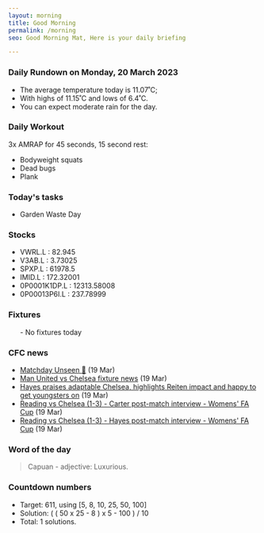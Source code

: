 ```yaml
---
layout: morning
title: Good Morning
permalink: /morning
seo: Good Morning Mat, Here is your daily briefing

---
```


<!-- weather_marker starts -->
### Daily Rundown on Monday, 20 March 2023

- The average temperature today is 11.07˚C;
- With highs of 11.15˚C and lows of 6.4˚C.
- You can expect moderate rain for the day.

<!-- weather_marker ends -->

### Daily Workout
<!-- workout_marker starts -->
3x AMRAP for 45 seconds, 15 second rest:

- Bodyweight squats
- Dead bugs
- Plank

<!-- workout_marker ends -->

### Today's tasks
<!-- task_marker starts -->
- Garden Waste Day

<!-- task_marker ends -->

### Stocks

<!-- stocks_marker starts -->

- VWRL.L : 82.945
- V3AB.L : 3.73025
- SPXP.L : 61978.5
- IMID.L : 172.32001
- 0P0001K1DP.L : 12313.58008
- 0P00013P6I.L : 237.78999

<!-- stocks_marker ends -->

### Fixtures

<!-- sports_marker starts -->

<ul>
- No fixtures today</ul>

<!-- sports_marker ends -->

### CFC news

<!-- cfc_marker starts -->
- [Matchday Unseen 🎥](https://chelseafc.com/en/video/matchday-unseen) (19 Mar)
- [Man United vs Chelsea fixture news](https://chelseafc.com/en/news/article/man-united-vs-chelsea-fixture-news) (19 Mar)
- [Hayes praises adaptable Chelsea, highlights Reiten impact and happy to get youngsters on](https://chelseafc.com/en/news/article/hayes-praises-adaptable-chelsea-highlights-reiten-impact-and-happy-to-get) (19 Mar)
- [Reading vs Chelsea (1-3) - Carter post-match interview - Womens' FA Cup](https://chelseafc.com/en/video/reading-vs-chelsea-1-3-or-carter-post-match-interview-or-womens-fa-cup) (19 Mar)
- [Reading vs Chelsea (1-3) - Hayes post-match interview - Womens' FA Cup](https://chelseafc.com/en/video/reading-vs-chelsea-1-3-or-hayes-post-match-interview-or-womens-fa-cup) (19 Mar)

<!-- cfc_marker ends -->

### Word of the day
<!-- word_marker starts -->

 > Capuan - adjective: Luxurious.

<!-- word_marker ends -->

### Countdown numbers
<!-- game_marker starts -->

- Target: 611, using [5, 8, 10, 25, 50, 100]
- Solution: ( ( 50 x 25 - 8 ) x 5 - 100 ) / 10
- Total: 1 solutions.

<!-- game_marker ends -->
